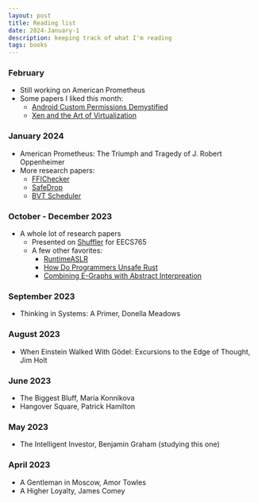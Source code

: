 ```yaml
---
layout: post
title: Reading list
date: 2024-January-1
description: keeping track of what I'm reading
tags: books
---
```


### February
- Still working on American Prometheus
- Some papers I liked this month:
    - [Android Custom Permissions Demystified](https://ieeexplore.ieee.org/document/9519385)
    - [Xen and the Art of Virtualization](https://www.cl.cam.ac.uk/research/srg/netos/papers/2003-xensosp.pdf)

### January 2024
- American Prometheus: The Triumph and Tragedy of J. Robert Oppenheimer
- More research papers:
    - [FFIChecker](https://zhuohua.me/assets/ESORICS2022-FFIChecker.pdf)
    - [SafeDrop](https://arxiv.org/abs/2103.15420)
    - [BVT Scheduler](https://rcs.uwaterloo.ca/papers/bvt.pdf)

### October - December 2023

- A whole lot of research papers
    - Presented on [Shuffler](https://www.usenix.org/system/files/conference/osdi16/osdi16-williams-king.pdf) for EECS765
    - A few other favorites:
        - [RuntimeASLR](http://wenkewww.gtisc.gatech.edu/papers/runtimeaslr-ndss16.pdf)
        - [How Do Programmers Unsafe Rust](https://dl.acm.org/doi/pdf/10.1145/3428204)
        - [Combining E-Graphs with Abstract Interpreation](https://arxiv.org/pdf/2205.14989.pdf)

### September 2023

- Thinking in Systems: A Primer, Donella Meadows

### August 2023

- When Einstein Walked With Gödel: Excursions to the Edge of Thought, Jim Holt

### June 2023

- The Biggest Bluff, Maria Konnikova
- Hangover Square, Patrick Hamilton

### May 2023

- The Intelligent Investor, Benjamin Graham (studying this one)

### April 2023

- A Gentleman in Moscow, Amor Towles
- A Higher Loyalty, James Comey